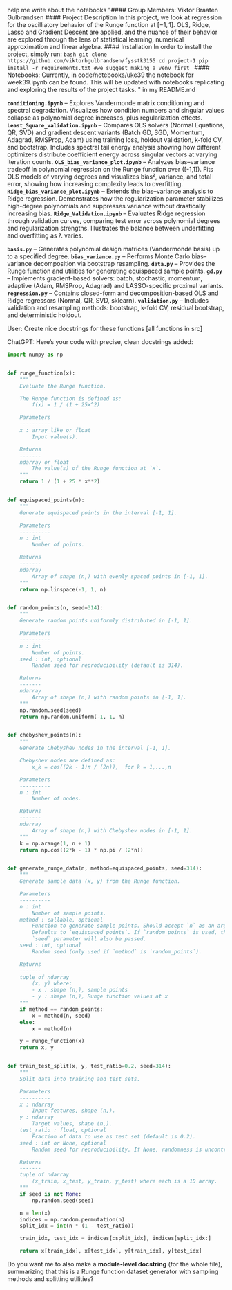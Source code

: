 help me write about the notebooks "#### Group Members:  Viktor Braaten Gulbrandsen  #### Project Description  In this project, we look at regression for the oscilliatory behavior of the Runge function at $[-1,1]$. OLS, Ridge, Lasso and Gradient Descent are applied, and the nuance of their behavior are explored through the lens of statistical learning, numerical approximation and linear algebra.  #### Installation  In order to install the project, simply run:  ```bash git clone https://github.com/viktorbgulbrandsen/fysstk3155 cd project-1 pip install -r requirements.txt #we suggest making a venv first ```   #### Notebooks:  Currently, in code/notebooks/uke39 the notebook for week39.ipynb can be found. This will be updated with notebooks replicating and exploring the results of the project tasks.   " in my README.md 

**`conditioning.ipynb`** – Explores Vandermonde matrix conditioning and spectral degradation. Visualizes how condition numbers and singular values collapse as polynomial degree increases, plus regularization effects.
**`Least_Square_validation.ipynb`** – Compares OLS solvers (Normal Equations, QR, SVD) and gradient descent variants (Batch GD, SGD, Momentum, Adagrad, RMSProp, Adam) using training loss, holdout validation, k-fold CV, and bootstrap. Includes spectral tail energy analysis showing how different optimizers distribute coefficient energy across singular vectors at varying iteration counts.
**`OLS_bias_variance_plot.ipynb`** – Analyzes bias–variance tradeoff in polynomial regression on the Runge function over ([-1,1]). Fits OLS models of varying degrees and visualizes bias², variance, and total error, showing how increasing complexity leads to overfitting.
**`Ridge_bias_variance_plot.ipynb`** – Extends the bias–variance analysis to Ridge regression. Demonstrates how the regularization parameter stabilizes high-degree polynomials and suppresses variance without drastically increasing bias.
**`Ridge_Validation.ipynb`** – Evaluates Ridge regression through validation curves, comparing test error across polynomial degrees and regularization strengths. Illustrates the balance between underfitting and overfitting as λ varies.

**`basis.py`** – Generates polynomial design matrices (Vandermonde basis) up to a specified degree.
**`bias_variance.py`** – Performs Monte Carlo bias–variance decomposition via bootstrap resampling.
**`data.py`** – Provides the Runge function and utilities for generating equispaced sample points.
**`gd.py`** – Implements gradient-based solvers: batch, stochastic, momentum, adaptive (Adam, RMSProp, Adagrad) and LASSO-specific proximal variants.
**`regression.py`** – Contains closed-form and decomposition-based OLS and Ridge regressors (Normal, QR, SVD, sklearn).
**`validation.py`** – Includes validation and resampling methods: bootstrap, k-fold CV, residual bootstrap, and deterministic holdout.


User: 
Create nice docstrings for these functions [all functions in src]

ChatGPT:
Here’s your code with precise, clean docstrings added:

```python
import numpy as np


def runge_function(x):
    """
    Evaluate the Runge function.

    The Runge function is defined as:
        f(x) = 1 / (1 + 25x^2)

    Parameters
    ----------
    x : array_like or float
        Input value(s).

    Returns
    -------
    ndarray or float
        The value(s) of the Runge function at `x`.
    """
    return 1 / (1 + 25 * x**2)


def equispaced_points(n):
    """
    Generate equispaced points in the interval [-1, 1].

    Parameters
    ----------
    n : int
        Number of points.

    Returns
    -------
    ndarray
        Array of shape (n,) with evenly spaced points in [-1, 1].
    """
    return np.linspace(-1, 1, n)


def random_points(n, seed=314):
    """
    Generate random points uniformly distributed in [-1, 1].

    Parameters
    ----------
    n : int
        Number of points.
    seed : int, optional
        Random seed for reproducibility (default is 314).

    Returns
    -------
    ndarray
        Array of shape (n,) with random points in [-1, 1].
    """
    np.random.seed(seed)
    return np.random.uniform(-1, 1, n)


def chebyshev_points(n):
    """
    Generate Chebyshev nodes in the interval [-1, 1].

    Chebyshev nodes are defined as:
        x_k = cos((2k - 1)π / (2n)),  for k = 1,...,n

    Parameters
    ----------
    n : int
        Number of nodes.

    Returns
    -------
    ndarray
        Array of shape (n,) with Chebyshev nodes in [-1, 1].
    """
    k = np.arange(1, n + 1)
    return np.cos((2*k - 1) * np.pi / (2*n))


def generate_runge_data(n, method=equispaced_points, seed=314):
    """
    Generate sample data (x, y) from the Runge function.

    Parameters
    ----------
    n : int
        Number of sample points.
    method : callable, optional
        Function to generate sample points. Should accept `n` as an argument.
        Defaults to `equispaced_points`. If `random_points` is used, the
        `seed` parameter will also be passed.
    seed : int, optional
        Random seed (only used if `method` is `random_points`).

    Returns
    -------
    tuple of ndarray
        (x, y) where:
        - x : shape (n,), sample points
        - y : shape (n,), Runge function values at x
    """
    if method == random_points:
        x = method(n, seed)
    else:
        x = method(n)

    y = runge_function(x)
    return x, y


def train_test_split(x, y, test_ratio=0.2, seed=314):
    """
    Split data into training and test sets.

    Parameters
    ----------
    x : ndarray
        Input features, shape (n,).
    y : ndarray
        Target values, shape (n,).
    test_ratio : float, optional
        Fraction of data to use as test set (default is 0.2).
    seed : int or None, optional
        Random seed for reproducibility. If None, randomness is uncontrolled.

    Returns
    -------
    tuple of ndarray
        (x_train, x_test, y_train, y_test) where each is a 1D array.
    """
    if seed is not None:
        np.random.seed(seed)

    n = len(x)
    indices = np.random.permutation(n)
    split_idx = int(n * (1 - test_ratio))

    train_idx, test_idx = indices[:split_idx], indices[split_idx:]

    return x[train_idx], x[test_idx], y[train_idx], y[test_idx]
```

Do you want me to also make a **module-level docstring** (for the whole file), summarizing that this is a Runge function dataset generator with sampling methods and splitting utilities?
